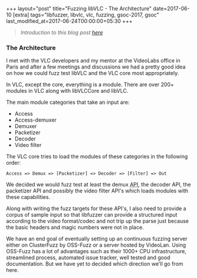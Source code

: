 +++
layout="post"
title="Fuzzing libVLC - The Architecture"
date=2017-06-10
[extra]
tags="libfuzzer, libvlc, vlc, fuzzing, gsoc-2017, gsoc"
last_modified_at=2017-06-24T00:00:00+05:30
+++

>_Introduction to this blog post [here](./blog/why-fuzz-vlc.md)_

### The Architecture

I met with the VLC developers and my mentor at the VideoLabs office 
in Paris and after a few meetings and discussions we had a pretty good
idea on how we could fuzz test libVLC and the VLC core most appropriately.

In VLC, except the core, everything is a module.
There are over 200+ modules in VLC along with libVLCCore and libVLC.

The main module categories that take an input are:
* Access
* Access-demuxer
* Demuxer
* Packetizer
* Decoder
* Video filter

<!-- more -->

The VLC core tries to load the modules of these categories in the following order:

```text
Access => Demux => [Packetizer] => Decoder => [Filter] => Out
```

We decided we would fuzz test at least the demux 
<abbr title="Application Programming Interface">API</abbr>, the decoder API,
the packetizer API and possibly the video filter API's which loads modules with these
capabilities.

Along with writing the fuzz targets for these API's, I also need to provide a 
corpus of sample input so that libfuzzer can provide a structured input according
to the video format/codec and not trip up the parse just because the basic headers and
magic numbers were not in place.

We have an end goal of eventually setting up an continuous fuzzing server either on ClusterFuzz
by OSS-Fuzz or a server hosted by VideoLan.
Using OSS-Fuzz has a lot of advantages such as their 1000+ CPU infrastructure,
streamlined process, automated issue tracker, well tested and good documentation.
But we have yet to decided which direction we'll go from here.
